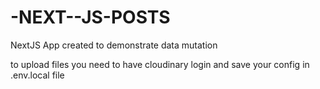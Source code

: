 # -NEXT--JS-POSTS
NextJS App created to demonstrate data mutation 

to upload files you need to have cloudinary login and save your config in .env.local file

